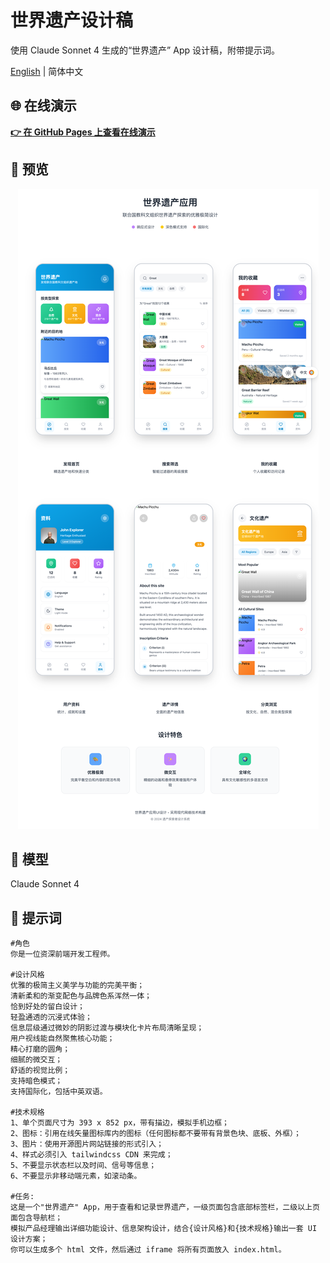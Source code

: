 # 世界遗产设计稿

使用 Claude Sonnet 4 生成的“世界遗产” App 设计稿，附带提示词。

[English](./README.md) | 简体中文

## 🌐 在线演示

**[👉 在 GitHub Pages 上查看在线演示](https://lukailun.github.io/World-Heritage-UI)**

## 📱 预览

<div align="center">
  <img src="./screenshots/zh.png" alt="en">
</div>

## 🤖 模型

Claude Sonnet 4

## 💬 提示词

```
#角色
你是一位资深前端开发工程师。

#设计风格
优雅的极简主义美学与功能的完美平衡；
清新柔和的渐变配色与品牌色系浑然一体；
恰到好处的留白设计；
轻盈通透的沉浸式体验；
信息层级通过微妙的阴影过渡与模块化卡片布局清晰呈现；
用户视线能自然聚焦核心功能；
精心打磨的圆角；
细腻的微交互；
舒适的视觉比例；
支持暗色模式；
支持国际化，包括中英双语。

#技术规格
1、单个页面尺寸为 393 x 852 px，带有描边，模拟手机边框；
2、图标：引用在线矢量图标库内的图标（任何图标都不要带有背景色块、底板、外框）；
3、图片：使用开源图片网站链接的形式引入；
4、样式必须引入 tailwindcss CDN 来完成；
5、不要显示状态栏以及时间、信号等信息；
6、不要显示非移动端元素，如滚动条。

#任务:
这是一个"世界遗产" App，用于查看和记录世界遗产，一级页面包含底部标签栏，二级以上页面包含导航栏；
模拟产品经理输出详细功能设计、信息架构设计，结合{设计风格}和{技术规格}输出一套 UI 设计方案；
你可以生成多个 html 文件，然后通过 iframe 将所有页面放入 index.html。